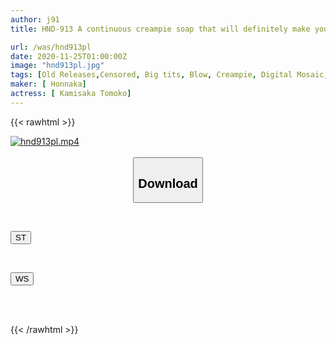 ```yaml
---
author: j91
title: HND-913 A continuous creampie soap that will definitely make you shoot in rapid succession Tomoko Kamisaka

url: /was/hnd913pl
date: 2020-11-25T01:00:00Z
image: "hnd913pl.jpg"
tags: [Old Releases,Censored, Big tits, Blow, Creampie, Digital Mosaic, Prostitutes, Solowork, Titty fuck]
maker: [ Honnaka]
actress: [ Kamisaka Tomoko]
---
```



{{< rawhtml >}}

<div class="video" data-videoid="gRvMkeKLK6Fq1XL">
    <a href="javascript:;">
        <img src="/was/hnd913pl/hnd913pl.jpg" width="WIDTH" height="HEIGHT" alt="hnd913pl.mp4" loading="lazy">
    </a>
</div>

<script type="text/javascript" src="https://j91.asia/asset/on-demand-st.js"></script>

<br>
  <link rel="stylesheet" href="https://j91.asia/asset/bs5.css">
  
  <center>
  <button class="btn btn-primary" type="button" data-bs-toggle="collapse" data-bs-target=".multi-collapse" aria-expanded="false" aria-controls="multiCollapseExample1 multiCollapseExample2"><h2>Download</h2></button></center>
</p>
<div class="row">
  <div class="col">
    <div class="collapse multi-collapse" id="multiCollapseExample1">
      <div class="card card-body">
	      	      <br>
<div class="buttons">  
<p><a href="https://streamtape.to/v/gRvMkeKLK6Fq1XL" target="_blank"><button class="btn-hover color-3"><i class="fa fa-download"></i> ST</button></a></p></div>
    </div>
  </div>
</div>
  <div class="col">
    <div class="collapse multi-collapse" id="multiCollapseExample2">
      <div class="card card-body">
	      <br>
<div class="buttons">
<p><a href="https://wolfstream.tv/qhn739oskqn6" target="_blank"><button class="btn-hover color-8"><i class="fa fa-download"></i> WS</button></a></p></div>
<br><br>
      </div>
    </div>
  </div>
</div>

{{< /rawhtml >}}